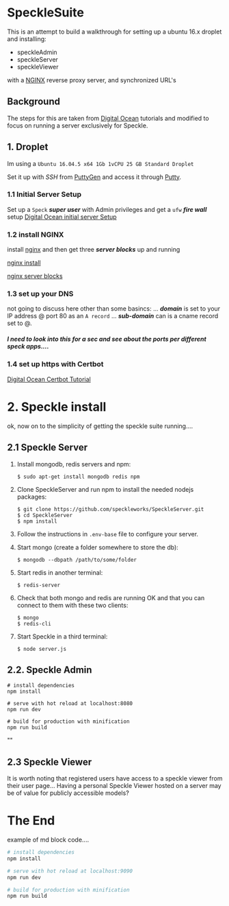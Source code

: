 # SpeckleSuite

This is an attempt to build a walkthrough for setting up a ubuntu 16.x droplet and installing:
  * speckleAdmin
  * speckleServer
  * speckleViewer

with a [NGINX](https://www.nginx.com/) reverse proxy server, and synchronized URL's


## Background

The steps for this are taken from [Digital Ocean](www.digitalocean.com) tutorials and modified to focus on running a server exclusively for Speckle.


## 1. Droplet

Im using a `Ubuntu 16.04.5 x64 1Gb 1vCPU 25 GB Standard Droplet`

Set it up with *SSH* from [PuttyGen](https://www.chiark.greenend.org.uk/~sgtatham/putty/latest.html) and access it through [Putty](https://www.chiark.greenend.org.uk/~sgtatham/putty/latest.html).

### 1.1 Initial Server Setup
Set up a `Speck` ***super user*** with Admin privileges and get a `ufw` ***fire wall*** setup
[Digital Ocean initial server Setup](https://www.digitalocean.com/community/tutorials/initial-server-setup-with-ubuntu-16-04)

### 1.2 install NGINX
install [nginx](https://www.nginx.com/) and then get three ***server blocks*** up and running

[nginx install](https://www.digitalocean.com/community/tutorials/how-to-install-nginx-on-ubuntu-16-04)

[nginx server blocks](https://www.digitalocean.com/community/tutorials/how-to-set-up-nginx-server-blocks-virtual-hosts-on-ubuntu-16-04)

### 1.3 set up your DNS
not going to discuss here other than some basincs:
... ***domain*** is set to your IP address @ port 80 as an `A record`
... ***sub-domain*** can is a cname record set to @.

##### I need to look into this for a sec and see about the ports per different speck apps....

### 1.4 set up https with Certbot

[Digital Ocean Certbot Tutorial](https://www.digitalocean.com/community/tutorials/how-to-secure-nginx-with-let-s-encrypt-on-ubuntu-16-04)




# 2. Speckle install

ok, now on to the simplicity of getting the speckle suite running....

## 2.1 Speckle Server


1) Install mongodb, redis servers and npm:

       $ sudo apt-get install mongodb redis npm

2) Clone SpeckleServer and run npm to install the needed nodejs packages:

       $ git clone https://github.com/speckleworks/SpeckleServer.git
       $ cd SpeckleServer
       $ npm install

3) Follow the instructions in `.env-base` file to configure your server.

4) Start mongo (create a folder somewhere to store the db):

       $ mongodb --dbpath /path/to/some/folder

5) Start redis in another terminal:

       $ redis-server

6) Check that both mongo and redis are running OK and that you can connect to them with these two clients:

       $ mongo
       $ redis-cli

7) Start Speckle in a third terminal:

       $ node server.js

## 2.2. Speckle Admin



```
# install dependencies
npm install

# serve with hot reload at localhost:8080
npm run dev

# build for production with minification
npm run build
```

""

## 2.3 Speckle Viewer
It is worth noting that registered users have access to a speckle viewer from their user page...
Having a personal Speckle Viewer hosted on a server may be of value for publicly accessible models?


# The End




example of md block code....
``` bash
# install dependencies
npm install

# serve with hot reload at localhost:9090
npm run dev

# build for production with minification
npm run build
```
